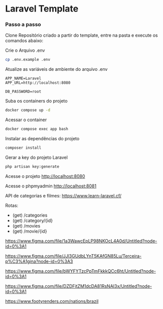 
# Laravel Template

### Passo a passo
Clone Repositório criado a partir do template, entre na pasta e execute os comandos abaixo:

Crie o Arquivo .env
```sh
cp .env.example .env
```


Atualize as variáveis de ambiente do arquivo .env
```dosini
APP_NAME=Laravel
APP_URL=http://localhost:8080

DB_PASSWORD=root
```


Suba os containers do projeto
```sh
docker compose up -d
```


Acessar o container
```sh
docker compose exec app bash
```


Instalar as dependências do projeto
```sh
composer install
```


Gerar a key do projeto Laravel
```sh
php artisan key:generate
```


Acesse o projeto
[http://localhost:8080](http://localhost:8080)

Acesse o phpmyadmin
[http://localhost:8081](http://localhost:8081)

API de categorias e filmes:
https://www.learn-laravel.cf/

Rotas:
- (get) /categories
- (get) /category/{id}
- (get) /movies
- (get) /movie/{id}




https://www.figma.com/file/1a3WawcEpLP98NKOcL4A0d/Untitled?node-id=0%3A1

https://www.figma.com/file/JJl3GUdbLYnT5KAfGN85Lu/Terceira-p%C3%A1gina?node-id=0%3A3

https://www.figma.com/file/bWYFYTzcPpTmFkkkQCc6ht/Untitled?node-id=0%3A1

https://www.figma.com/file/DZDFitZM1dcDA81RsNAI3x/Untitled?node-id=0%3A1

https://www.footyrenders.com/nations/brazil

